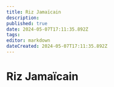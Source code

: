 ```yaml
---
title: Riz Jamaïcain
description: 
published: true
date: 2024-05-07T17:11:35.892Z
tags: 
editor: markdown
dateCreated: 2024-05-07T17:11:35.892Z
---
```


# Riz Jamaïcain

